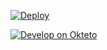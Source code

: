 
[![Deploy](https://www.herokucdn.com/deploy/button.png)](https://dashboard.heroku.com/new?template=https://github.com/privepeoel3/glad2.git) 

[![Develop on Okteto](https://okteto.com/develop-okteto.svg)](https://cloud.okteto.com/deploy)


